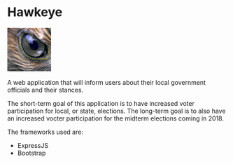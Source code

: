 # Hawkeye

<img src="https://raw.githubusercontent.com/SunilRao01/Hawkeye/master/logo.jpg" style="width: 100px;"/>

A web application that will inform users about their local government officials and their stances.

The short-term goal of this application is to have increased voter participation for local, or state, elections. The long-term goal is to also have an increased vocter participation for the midterm elections coming in 2018.

The frameworks used are:
- ExpressJS
- Bootstrap
